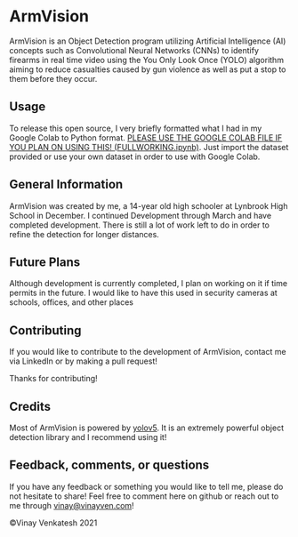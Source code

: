 # ArmVision

ArmVision is an Object Detection program utilizing Artificial Intelligence (AI) concepts such as Convolutional Neural Networks (CNNs) to identify firearms in real time video using the You Only Look Once (YOLO) algorithm aiming to reduce casualties caused by gun violence as well as put a stop to them before they occur.

## Usage

To release this open source, I very briefly formatted what I had in my Google Colab to Python format. [PLEASE USE THE GOOGLE COLAB FILE IF YOU PLAN ON USING THIS! (FULLWORKING.ipynb)](https://github.com/Simple2006/ArmVision/blob/main/FULLWORKING.ipynb). Just import the dataset provided or use your own dataset in order to use with Google Colab.

## General Information

ArmVision was created by me, a 14-year old high schooler at Lynbrook High School in December. I continued Development through March and have completed development. There is still a lot of work left to do in order to refine the detection for longer distances.

## Future Plans

Although development is currently completed, I plan on working on it if time permits in the future. I would like to have this used in security cameras at schools, offices, and other places


## Contributing

If you would like to contribute to the development of ArmVision, contact me via LinkedIn or by making a pull request!

Thanks for contributing!

## Credits

Most of ArmVision is powered by [yolov5](https://github.com/ultralytics/yolov5). It is an extremely powerful object detection library and I recommend using it!
## Feedback, comments, or questions

If you have any feedback or something you would like to tell me, please
do not hesitate to share! Feel free to comment here on github or reach
out to me through <vinay@vinayven.com>!

©Vinay Venkatesh 2021
